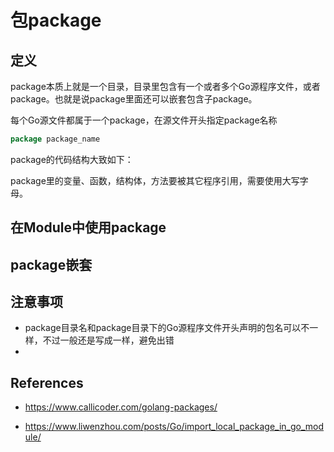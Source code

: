 # 包package

## 定义

package本质上就是一个目录，目录里包含有一个或者多个Go源程序文件，或者package。也就是说package里面还可以嵌套包含子package。

每个Go源文件都属于一个package，在源文件开头指定package名称

```go
package package_name
```

package的代码结构大致如下：



package里的变量、函数，结构体，方法要被其它程序引用，需要使用大写字母。



## 在Module中使用package



## package嵌套



## 注意事项

* package目录名和package目录下的Go源程序文件开头声明的包名可以不一样，不过一般还是写成一样，避免出错
* 

## References

* https://www.callicoder.com/golang-packages/

* https://www.liwenzhou.com/posts/Go/import_local_package_in_go_module/